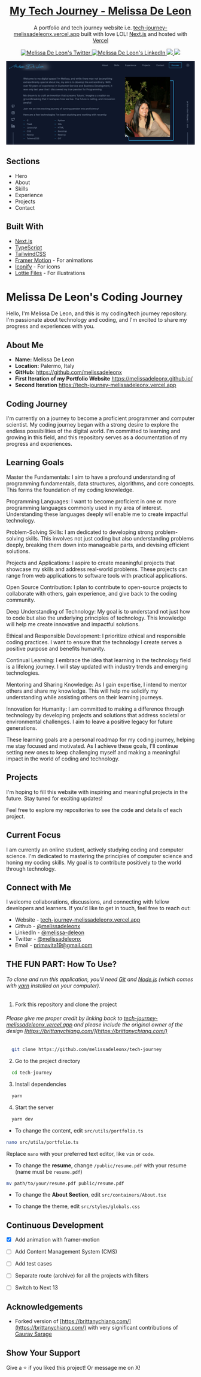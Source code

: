 <h1 align="center">
<a href="https://tech-journey-melissadeleonx.vercel.app" target="_blank">My Tech Journey - Melissa De Leon</a>
</h1>

<p align="center">
  A portfolio and tech journey website i.e. <a href="https://tech-journey-melissadeleonx.vercel.app" target="_blank">tech-journey-melissadeleonx.vercel.app</a> built with love LOL! <a href="https://nextjs.org/" target="_blank">Next.js</a> and hosted with <a href="https://vercel.com/" target="_blank">Vercel</a>
</p>

<p align="center">
  <a href="https://twitter.com/melissadeleonx">
    <img src="https://img.shields.io/badge/follow-%40melissadeleonx%203.5k+-1DA1F2?label=XTwitter&logo=twitter&style=for-the-badge&color=blue" alt="Melissa De Leon's Twitter"/>
  </a>
  <a href="https://www.linkedin.com/in/melissadeleonx/">
    <img src="https://img.shields.io/badge/LinkedIn-melissadeleonx-blue?style=for-the-badge&logo=linkedin" alt="Melissa De Leon's LinkedIn"/>
  </a>  
  <a href="https://choosealicense.com/licenses/mit/">
    <img src="https://img.shields.io/badge/License-MIT-brightgreen"/ >
  </a>
  <img src="https://img.shields.io/badge/Version-1.3.1-blue"/ >
</p>  

![melissadeleonx-techjourney-portfolio](https://raw.githubusercontent.com/melissadeleonx/tech-journey/main/public/melissadeleonx-techjourney.png)

## Sections

- Hero
- About
- Skills
- Experience
- Projects
- Contact

## Built With

- [Next.js](https://nextjs.org/)
- [TypeScript](https://www.typescriptlang.org/)
- [TailwindCSS](https://tailwindcss.com/)
- [Framer Motion](https://www.framer.com/motion/) - For animations
- [Iconify](https://icon-sets.iconify.design/) - For icons
- [Lottie Files](https://lottiefiles.com/) - For illustrations

# Melissa De Leon's Coding Journey

Hello, I'm Melissa De Leon, and this is my coding/tech journey repository. I'm passionate about technology and coding, and I'm excited to share my progress and experiences with you.

## About Me

- **Name:** Melissa De Leon
- **Location:** Palermo, Italy
- **GitHub:** https://github.com/melissadeleonx
- **First Iteration of my Portfolio Website** https://melissadeleonx.github.io/
- **Second Iteration** https://tech-journey-melissadeleonx.vercel.app

## Coding Journey

I'm currently on a journey to become a proficient programmer and computer scientist. My coding journey began with a strong desire to explore the endless possibilities of the digital world. I'm committed to learning and growing in this field, and this repository serves as a documentation of my progress and experiences.

## Learning Goals

Master the Fundamentals: I aim to have a profound understanding of programming fundamentals, data structures, algorithms, and core concepts. This forms the foundation of my coding knowledge.

Programming Languages: I want to become proficient in one or more programming languages commonly used in my area of interest. Understanding these languages deeply will enable me to create impactful technology.

Problem-Solving Skills: I am dedicated to developing strong problem-solving skills. This involves not just coding but also understanding problems deeply, breaking them down into manageable parts, and devising efficient solutions.

Projects and Applications: I aspire to create meaningful projects that showcase my skills and address real-world problems. These projects can range from web applications to software tools with practical applications.

Open Source Contribution: I plan to contribute to open-source projects to collaborate with others, gain experience, and give back to the coding community.

Deep Understanding of Technology: My goal is to understand not just how to code but also the underlying principles of technology. This knowledge will help me create innovative and impactful solutions.

Ethical and Responsible Development: I prioritize ethical and responsible coding practices. I want to ensure that the technology I create serves a positive purpose and benefits humanity.

Continual Learning: I embrace the idea that learning in the technology field is a lifelong journey. I will stay updated with industry trends and emerging technologies.

Mentoring and Sharing Knowledge: As I gain expertise, I intend to mentor others and share my knowledge. This will help me solidify my understanding while assisting others on their learning journeys.

Innovation for Humanity: I am committed to making a difference through technology by developing projects and solutions that address societal or environmental challenges. I aim to leave a positive legacy for future generations.

These learning goals are a personal roadmap for my coding journey, helping me stay focused and motivated. As I achieve these goals, I'll continue setting new ones to keep challenging myself and making a meaningful impact in the world of coding and technology.

## Projects

I'm hoping to fill this website with inspiring and meaningful projects in the future. Stay tuned for exciting updates!

Feel free to explore my repositories to see the code and details of each project.

## Current Focus

I am currently an online student, actively studying coding and computer science. I'm dedicated to mastering the principles of computer science and honing my coding skills. My goal is to contribute positively to the world through technology.

## Connect with Me

I welcome collaborations, discussions, and connecting with fellow developers and learners. If you'd like to get in touch, feel free to reach out:

- Website - [tech-journey-melissadeleonx.vercel.app](https://tech-journey-melissadeleonx.vercel.app/)
- Github - [@melissadeleonx](https://github.com/melissadeleonx)
- LinkedIn - [@melissa-deleon](https://www.linkedin.com/in/melissadeleonx/)
- Twitter - [@melissadeleonx](https://twitter.com/melissadeleonX)
- Email - [primavita19@gmail.com](mailto:primavita19@gmail.com)

## THE FUN PART: How To Use?

###### To clone and run this application, you'll need [Git](https://git-scm.com) and [Node.js](https://nodejs.org/en/download/) (which comes with [yarn](https://yarnpkg.com) installed on your computer).

1. Fork this repository and clone the project

###### Please give me proper credit by linking back to [tech-journey-melissadeleonx.vercel.app](https://tech-journey-melissadeleonx.vercel.app/) and please include the original owner of the design [https://brittanychiang.com/](https://brittanychiang.com/)

```bash
  git clone https://github.com/melissadeleonx/tech-journey
```

2. Go to the project directory

```bash
  cd tech-journey
```

3. Install dependencies

```bash
  yarn
```

4. Start the server

```bash
  yarn dev
```

- To change the content, edit `src/utils/portfolio.ts`
```bash
nano src/utils/portfolio.ts
```

Replace `nano` with your preferred text editor, like `vim` or `code`.


- To change the **resume**, change `/public/resume.pdf` with your resume (name must be `resume.pdf`)
```bash
mv path/to/your/resume.pdf public/resume.pdf
```

- To change the **About Section**, edit `src/containers/About.tsx`


- To change the theme, edit `src/styles/globals.css`

## Continuous Development

- [x] Add animation with framer-motion
- [ ] Add Content Management System (CMS)
- [ ] Add test cases
- [ ] Separate route (archive) for all the projects with filters
- [ ] Switch to Next 13



## Acknowledgements

- Forked version of [https://brittanychiang.com/](https://brittanychiang.com/) with very significant contributions of [Gaurav Sarage](https://github.com/gaurav-sarage/gauravsarage/)

## Show Your Support

Give a ⭐️ if you liked this project! Or message me on X!
